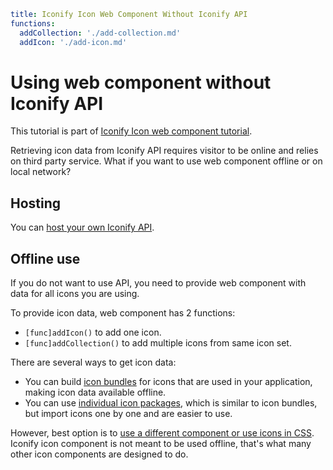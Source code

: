 ```yaml
title: Iconify Icon Web Component Without Iconify API
functions:
  addCollection: './add-collection.md'
  addIcon: './add-icon.md'
```

# Using web component without Iconify API

This tutorial is part of [Iconify Icon web component tutorial](./index.md).

Retrieving icon data from Iconify API requires visitor to be online and relies on third party service. What if you want to use web component offline or on local network?

## Hosting

You can [host your own Iconify API](../api/hosting.md).

## Offline use

If you do not want to use API, you need to provide web component with data for all icons you are using.

To provide icon data, web component has 2 functions:

- `[func]addIcon()` to add one icon.
- `[func]addCollection()` to add multiple icons from same icon set.

There are several ways to get icon data:

- You can build [icon bundles](../icon-components/bundles/index.md) for icons that are used in your application, making icon data available offline.
- You can use [individual icon packages](../icons/icons.md), which is similar to icon bundles, but import icons one by one and are easier to use.

However, best option is to [use a different component or use icons in CSS](../usage/index.md). Iconify icon component is not meant to be used offline, that's what many other icon components are designed to do.
